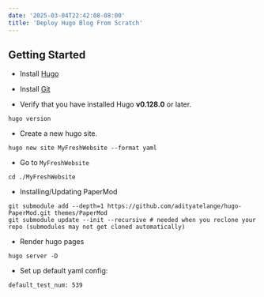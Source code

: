 ```yaml
---
date: '2025-03-04T22:42:08-08:00'
title: 'Deploy Hugo Blog From Scratch'
---
```



## Getting Started

- Install [Hugo](https://gohugo.io/installation/)

- Install [Git](https://git-scm.com/book/en/v2/Getting-Started-Installing-Git)

- Verify that you have installed Hugo **v0.128.0** or later.
```
hugo version
```

- Create a new hugo site.
```
hugo new site MyFreshWebsite --format yaml
```

- Go to `MyFreshWebsite`
```
cd ./MyFreshWebsite
```

- Installing/Updating PaperMod
```
git submodule add --depth=1 https://github.com/adityatelange/hugo-PaperMod.git themes/PaperMod
git submodule update --init --recursive # needed when you reclone your repo (submodules may not get cloned automatically)
```

- Render hugo pages
```
hugo server -D
```

- Set up default yaml config:
```
default_test_num: 539
```